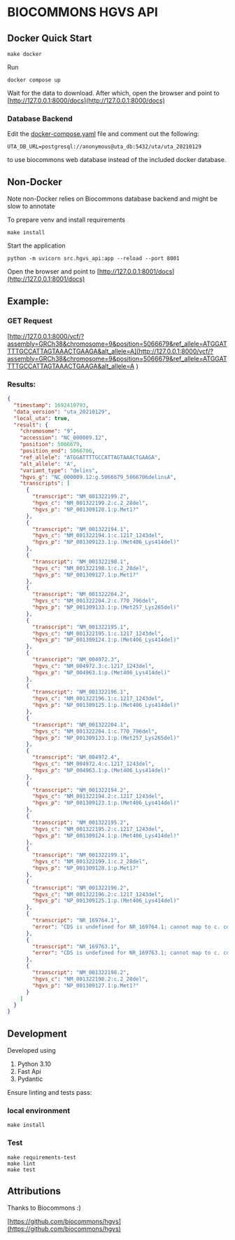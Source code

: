 # BIOCOMMONS HGVS API

## Docker Quick Start

```shell
make docker
```

Run

```
docker compose up
```

Wait for the data to download. After which, open the browser and point
to [http://127.0.0.1:8000/docs](http://127.0.0.1:8000/docs)

### Database Backend

Edit the [docker-compose.yaml](docker-compose.yml) file and comment out the following:

`UTA_DB_URL=postgresql://anonymous@uta_db:5432/uta/uta_20210129`

to use biocommons web database instead of the included docker database.

## Non-Docker

Note non-Docker relies on Biocommons database backend and might be slow to annotate

To prepare venv and install requirements

```shell
make install
``` 

Start the application

```shell
python -m uvicorn src.hgvs_api:app --reload --port 8001
```

Open the browser and point to [http://127.0.0.1:8001/docs](http://127.0.0.1:8001/docs)

## Example:

### GET Request

[http://127.0.0.1:8000/vcf/?assembly=GRCh38&chromosome=9&position=5066679&ref_allele=ATGGATTTTGCCATTAGTAAACTGAAGA&alt_allele=A](http://127.0.0.1:8000/vcf/?assembly=GRCh38&chromosome=9&position=5066679&ref_allele=ATGGATTTTGCCATTAGTAAACTGAAGA&alt_allele=A
)

### Results:

```json
{
  "timestamp": 1692410793,
  "data_version": "uta_20210129",
  "local_uta": true,
  "result": {
    "chromosome": "9",
    "accession": "NC_000009.12",
    "position": 5066679,
    "position_end": 5066706,
    "ref_allele": "ATGGATTTTGCCATTAGTAAACTGAAGA",
    "alt_allele": "A",
    "variant_type": "delins",
    "hgvs_g": "NC_000009.12:g.5066679_5066706delinsA",
    "transcripts": [
      {
        "transcript": "NM_001322199.2",
        "hgvs_c": "NM_001322199.2:c.2_28del",
        "hgvs_p": "NP_001309128.1:p.Met1?"
      },
      {
        "transcript": "NM_001322194.1",
        "hgvs_c": "NM_001322194.1:c.1217_1243del",
        "hgvs_p": "NP_001309123.1:p.(Met406_Lys414del)"
      },
      {
        "transcript": "NM_001322198.1",
        "hgvs_c": "NM_001322198.1:c.2_28del",
        "hgvs_p": "NP_001309127.1:p.Met1?"
      },
      {
        "transcript": "NM_001322204.2",
        "hgvs_c": "NM_001322204.2:c.770_796del",
        "hgvs_p": "NP_001309133.1:p.(Met257_Lys265del)"
      },
      {
        "transcript": "NM_001322195.1",
        "hgvs_c": "NM_001322195.1:c.1217_1243del",
        "hgvs_p": "NP_001309124.1:p.(Met406_Lys414del)"
      },
      {
        "transcript": "NM_004972.3",
        "hgvs_c": "NM_004972.3:c.1217_1243del",
        "hgvs_p": "NP_004963.1:p.(Met406_Lys414del)"
      },
      {
        "transcript": "NM_001322196.1",
        "hgvs_c": "NM_001322196.1:c.1217_1243del",
        "hgvs_p": "NP_001309125.1:p.(Met406_Lys414del)"
      },
      {
        "transcript": "NM_001322204.1",
        "hgvs_c": "NM_001322204.1:c.770_796del",
        "hgvs_p": "NP_001309133.1:p.(Met257_Lys265del)"
      },
      {
        "transcript": "NM_004972.4",
        "hgvs_c": "NM_004972.4:c.1217_1243del",
        "hgvs_p": "NP_004963.1:p.(Met406_Lys414del)"
      },
      {
        "transcript": "NM_001322194.2",
        "hgvs_c": "NM_001322194.2:c.1217_1243del",
        "hgvs_p": "NP_001309123.1:p.(Met406_Lys414del)"
      },
      {
        "transcript": "NM_001322195.2",
        "hgvs_c": "NM_001322195.2:c.1217_1243del",
        "hgvs_p": "NP_001309124.1:p.(Met406_Lys414del)"
      },
      {
        "transcript": "NM_001322199.1",
        "hgvs_c": "NM_001322199.1:c.2_28del",
        "hgvs_p": "NP_001309128.1:p.Met1?"
      },
      {
        "transcript": "NM_001322196.2",
        "hgvs_c": "NM_001322196.2:c.1217_1243del",
        "hgvs_p": "NP_001309125.1:p.(Met406_Lys414del)"
      },
      {
        "transcript": "NR_169764.1",
        "error": "CDS is undefined for NR_169764.1; cannot map to c. coordinate (non-coding transcript?)"
      },
      {
        "transcript": "NR_169763.1",
        "error": "CDS is undefined for NR_169763.1; cannot map to c. coordinate (non-coding transcript?)"
      },
      {
        "transcript": "NM_001322198.2",
        "hgvs_c": "NM_001322198.2:c.2_28del",
        "hgvs_p": "NP_001309127.1:p.Met1?"
      }
    ]
  }
}
```

## Development

Developed using

1. Python 3.10
2. Fast Api
3. Pydantic

Ensure linting and tests pass:

### local environment

```shell
make install
``` 

### Test

```shell
make requirements-test
make lint
make test
```

## Attributions

Thanks to Biocommons :)

[https://github.com/biocommons/hgvs](https://github.com/biocommons/hgvs)
